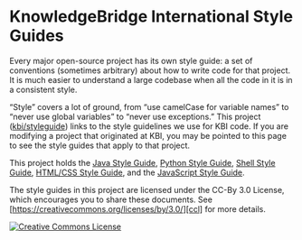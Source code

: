 KnowledgeBridge International Style Guides
===================

Every major open-source project has its own style guide: a set of conventions
(sometimes arbitrary) about how to write code for that project. It is much
easier to understand a large codebase when all the code in it is in a
consistent style.

“Style” covers a lot of ground, from “use camelCase for variable names” to
“never use global variables” to “never use exceptions.” This project
([kbi/styleguide](https://github.com/KBIOPS/styleguide)) links to the
style guidelines we use for KBI code. If you are modifying a project that
originated at KBI, you may be pointed to this page to see the style guides
that apply to that project.

This project holds the [Java Style Guide][java], [Python Style Guide][py],
[Shell Style Guide][sh], [HTML/CSS Style Guide][htmlcss], and the
[JavaScript Style Guide][js].

The style guides in this project are licensed under the CC-By 3.0 License,
which encourages you to share these documents.
See [https://creativecommons.org/licenses/by/3.0/][ccl] for more details.

<a rel="license" href="https://creativecommons.org/licenses/by/3.0/"><img alt="Creative Commons License" style="border-width:0" src="https://i.creativecommons.org/l/by/3.0/88x31.png" /></a>

[java]: https://google.github.io/styleguide/javaguide.html
[py]: https://google.github.io/styleguide/pyguide.html
[sh]: https://google.github.io/styleguide/shell.xml
[htmlcss]: https://google.github.io/styleguide/htmlcssguide.html
[js]: https://google.github.io/styleguide/jsguide.html
[ccl]: https://creativecommons.org/licenses/by/3.0/
